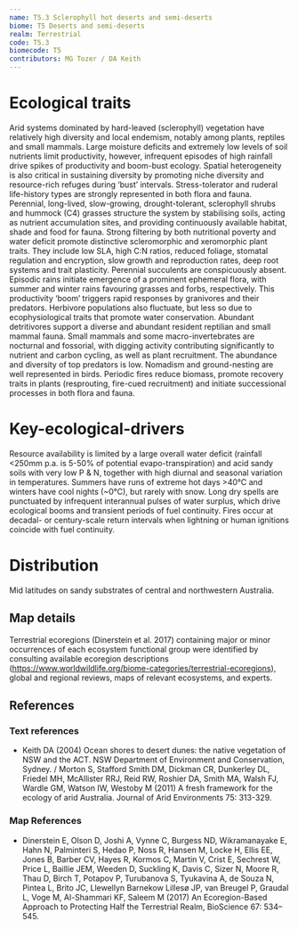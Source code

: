 ```yaml
---
name: T5.3 Sclerophyll hot deserts and semi-deserts  
biome: T5 Deserts and semi-deserts
realm: Terrestrial
code: T5.3
biomecode: T5
contributors: MG Tozer / DA Keith
---
```


# Ecological traits


Arid systems dominated by hard-leaved (sclerophyll) vegetation have relatively high diversity and local endemism, notably among plants, reptiles and small mammals. Large moisture deficits and extremely low levels of soil nutrients limit productivity, however, infrequent episodes of high rainfall drive spikes of productivity and boom-bust ecology. Spatial heterogeneity is also critical in sustaining diversity by promoting niche diversity and resource-rich refuges during ‘bust’ intervals. Stress-tolerator and ruderal life-history types are strongly represented in both flora and fauna. Perennial, long-lived, slow-growing, drought-tolerant, sclerophyll shrubs and hummock (C4) grasses structure the system by stabilising soils, acting as nutrient accumulation sites, and providing continuously available habitat, shade and food for fauna. Strong filtering by both nutritional poverty and water deficit promote distinctive scleromorphic and xeromorphic plant traits. They include low SLA, high C:N ratios, reduced foliage, stomatal regulation and encryption, slow growth and reproduction rates, deep root systems and trait plasticity. Perennial succulents are conspicuously absent. Episodic rains initiate emergence of a prominent ephemeral flora, with summer and winter rains favouring grasses and forbs, respectively.  This productivity ‘boom’ triggers rapid responses by granivores and their predators. Herbivore populations also fluctuate, but less so due to ecophysiological traits that promote water conservation. Abundant detritivores support a diverse and abundant resident reptilian and small mammal fauna. Small mammals and some macro-invertebrates are nocturnal and fossorial, with digging activity contributing significantly to nutrient and carbon cycling, as well as plant recruitment. The abundance and diversity of top predators is low. Nomadism and ground-nesting are well represented in birds. Periodic fires reduce biomass, promote recovery traits in plants (resprouting, fire-cued recruitment) and initiate successional processes in both flora and fauna.


# Key-ecological-drivers


Resource availability is limited by a large overall water deficit (rainfall <250mm p.a. is 5-50% of potential evapo-transpiration) and acid sandy soils with very low P & N, together with high diurnal and seasonal variation in temperatures. Summers have runs of extreme hot days >40°C and winters have cool nights (~0°C), but rarely with snow. Long dry spells are punctuated by infrequent interannual pulses of water surplus, which drive ecological booms and transient periods of fuel continuity. Fires occur at decadal- or century-scale return intervals when lightning or human ignitions coincide with fuel continuity.


# Distribution


Mid latitudes on sandy substrates of central and northwestern Australia.


## Map details

Terrestrial ecoregions (Dinerstein et al. 2017) containing major or minor occurrences of each ecosystem functional group were identified by consulting available ecoregion descriptions (https://www.worldwildlife.org/biome-categories/terrestrial-ecoregions), global and regional reviews, maps of relevant ecosystems, and experts.

## References
### Text references
* Keith DA (2004) Ocean shores to desert dunes: the native vegetation of NSW and the ACT. NSW Department of Environment and Conservation, Sydney. / Morton S, Stafford Smith DM, Dickman CR, Dunkerley DL, Friedel MH, McAllister RRJ, Reid RW, Roshier DA, Smith MA, Walsh FJ, Wardle GM, Watson IW, Westoby M (2011) A fresh framework for the ecology of arid Australia. Journal of Arid Environments 75: 313-329.
### Map References
* Dinerstein E, Olson D, Joshi A, Vynne C, Burgess ND, Wikramanayake E, Hahn N, Palminteri S, Hedao P, Noss R, Hansen M, Locke H, Ellis EE, Jones B, Barber CV, Hayes R, Kormos C, Martin V, Crist E, Sechrest W, Price L, Baillie JEM, Weeden D, Suckling K, Davis C, Sizer N, Moore R, Thau D, Birch T, Potapov P, Turubanova S, Tyukavina A, de Souza N, Pintea L, Brito JC, Llewellyn Barnekow Lillesø JP, van Breugel P, Graudal L, Voge M, Al-Shammari KF, Saleem M (2017) An Ecoregion-Based Approach to Protecting Half the Terrestrial Realm, BioScience 67: 534–545.

